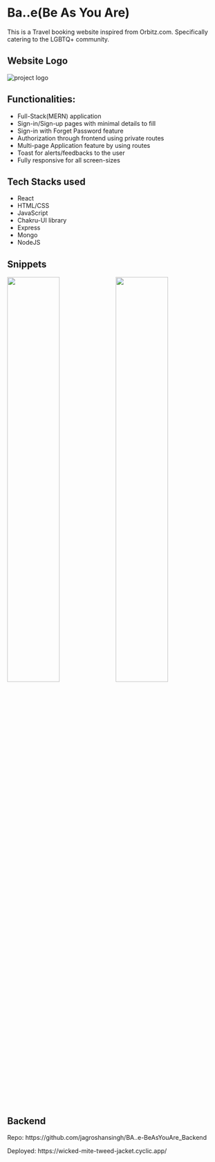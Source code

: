 # Ba..e(Be As You Are)
This is a Travel booking website inspired from Orbitz.com.
Specifically catering to the LGBTQ+ community.

<h2>Website Logo</h2>
<img src="https://github.com/jagroshansingh/cute-hand-680/blob/day-2/BA..e_logo.png?raw=true" alt="project logo"/>

<h2>Functionalities:</h2>
<ul>
  <li> Full-Stack(MERN) application</li>
  <li> Sign-in/Sign-up pages with minimal details to fill</li>
  <li> Sign-in with Forget Password feature</li>
  <li> Authorization through frontend using private routes</li>
  <li> Multi-page Application feature by using routes</li>
  <li> Toast for alerts/feedbacks to the user</li>
  <li> Fully responsive for all screen-sizes</li>
</ul>

<h2>Tech Stacks used</h2>
<ul>
  <li>React</li>
  <li>HTML/CSS</li>
  <li>JavaScript</li>
  <li>Chakru-UI library</li>
  <li>Express</li>
  <li>Mongo</li>
  <li>NodeJS</li>
</ul>

<h2> Snippets</h2>
<div>
  <img src="https://github.com/jagroshansingh/Orbitz-Clone/blob/master/my-app/pics/Bae%20LandingPage.png?raw=true" width="49%">
  <img src="https://github.com/jagroshansingh/Orbitz-Clone/blob/master/my-app/pics/Bae%20HotelsPage.png?raw=true" width="49%">
</div>

<h2>Backend</h2>
<p>Repo: <span>https://github.com/jagroshansingh/BA..e-BeAsYouAre_Backend<span></p>
<p>Deployed: <span>https://wicked-mite-tweed-jacket.cyclic.app/</span></p>


